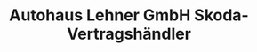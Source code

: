 ---
title: "Autohaus Lehner GmbH Skoda-Vertragshändler"
url: /schwarzenfeld/autohaus-lehner-gmbh-skoda-vertragshaendler/
shop: Autohaus
---